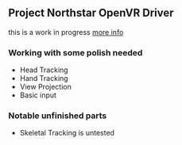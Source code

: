 ## Project Northstar OpenVR Driver

this is a work in progress [more info](TODO.md)

### Working with some polish needed
- Head Tracking
- Hand Tracking
- View Projection
- Basic input

### Notable unfinished parts
- Skeletal Tracking is untested